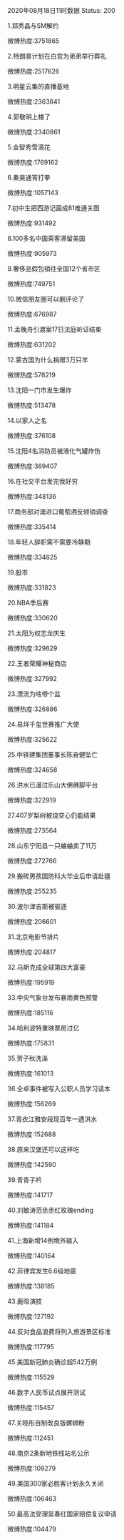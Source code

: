 2020年08月18日11时数据
Status: 200

1.郑秀晶与SM解约

微博热度:3751865

2.特朗普计划在白宫为弟弟举行葬礼

微博热度:2517626

3.明星云集的直播基地

微博热度:2363841

4.郭敬明上楼了

微博热度:2340861

5.金智秀雪滴花

微博热度:1769162

6.秦昊通宵打拳

微博热度:1057143

7.初中生把西游记画成81难通关图

微博热度:931492

8.100多名中国乘客滞留美国

微博热度:905973

9.奢侈品假包销往全国12个省市区

微博热度:749751

10.微信朋友圈可以删评论了

微博热度:676987

11.孟晚舟引渡案17日法庭听证结束

微博热度:631202

12.蒙古国为什么捐赠3万只羊

微博热度:578219

13.沈阳一门市发生爆炸

微博热度:513478

14.以家人之名

微博热度:376108

15.沈阳4名消防员被液化气罐炸伤

微博热度:369407

16.在社交平台发完我好穷

微博热度:348136

17.商务部对澳进口葡萄酒反倾销调查

微博热度:335414

18.年轻人辞职需不需要冷静期

微博热度:334825

19.股市

微博热度:331823

20.NBA季后赛

微博热度:330620

21.太阳为权志龙庆生

微博热度:329629

22.王者荣耀神秘商店

微博热度:327992

23.漂流为啥带个盆

微博热度:326886

24.易烊千玺世赛推广大使

微博热度:325622

25.中铁建集团董事长陈奋健坠亡

微博热度:324658

26.洪水已漫过乐山大佛佛脚平台

微博热度:322919

27.407岁梨树被烧空心仍能结果

微博热度:273564

28.山东宁阳县一只蛐蛐卖了11万

微博热度:272766

29.搬砖男孩国防科大毕业后申请赴疆

微博热度:255235

30.波尔津吉斯被驱逐

微博热度:206601

31.北京电影节排片

微博热度:204817

32.马斯克成全球第四大富豪

微博热度:195919

33.中央气象台发布暴雨黄色预警

微博热度:185116

34.哈利波特重映票房过亿

微博热度:175831

35.贺子秋洗澡

微博热度:161013

36.仝卓事件被写入公职人员学习读本

微博热度:156269

37.青衣江雅安段现百年一遇洪水

微博热度:152688

38.原来汉堡还可以这样吃

微博热度:142590

39.青青子衿

微博热度:141717

40.刘敏涛范丞丞红玫瑰ending

微博热度:141184

41.上海新增14例境外输入

微博热度:140164

42.菲律宾发生6.6级地震

微博热度:138185

43.鹿晗演技

微博热度:127192

44.反对食品浪费将列入旅游景区标准

微博热度:117795

45.美国新冠肺炎确诊超542万例

微博热度:115529

46.数字人民币试点展开测试

微博热度:115457

47.关晓彤自制改良版螺蛳粉

微博热度:112451

48.南京2条新地铁线站名公示

微博热度:109279

49.美国300家必胜客计划永久关闭

微博热度:106463

50.最高法受理吴春红国家赔偿复议申请

微博热度:104479

